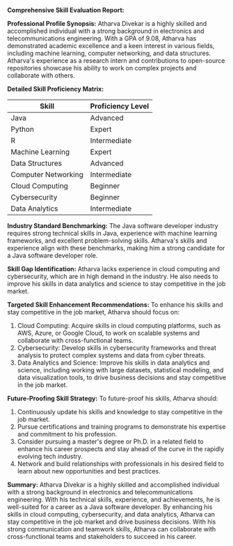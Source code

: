 **Comprehensive Skill Evaluation Report:**

**Professional Profile Synopsis:**
Atharva Divekar is a highly skilled and accomplished individual with a strong background in electronics and telecommunications engineering. With a GPA of 9.08, Atharva has demonstrated academic excellence and a keen interest in various fields, including machine learning, computer networking, and data structures. Atharva's experience as a research intern and contributions to open-source repositories showcase his ability to work on complex projects and collaborate with others.

**Detailed Skill Proficiency Matrix:**

| Skill | Proficiency Level |
| --- | --- |
| Java | Advanced |
| Python | Expert |
| R | Intermediate |
| Machine Learning | Expert |
| Data Structures | Advanced |
| Computer Networking | Intermediate |
| Cloud Computing | Beginner |
| Cybersecurity | Beginner |
| Data Analytics | Intermediate |

**Industry Standard Benchmarking:**
The Java software developer industry requires strong technical skills in Java, experience with machine learning frameworks, and excellent problem-solving skills. Atharva's skills and experience align with these benchmarks, making him a strong candidate for a Java software developer role.

**Skill Gap Identification:**
Atharva lacks experience in cloud computing and cybersecurity, which are in high demand in the industry. He also needs to improve his skills in data analytics and science to stay competitive in the job market.

**Targeted Skill Enhancement Recommendations:**
To enhance his skills and stay competitive in the job market, Atharva should focus on:

1. Cloud Computing: Acquire skills in cloud computing platforms, such as AWS, Azure, or Google Cloud, to work on scalable systems and collaborate with cross-functional teams.
2. Cybersecurity: Develop skills in cybersecurity frameworks and threat analysis to protect complex systems and data from cyber threats.
3. Data Analytics and Science: Improve his skills in data analytics and science, including working with large datasets, statistical modeling, and data visualization tools, to drive business decisions and stay competitive in the job market.

**Future-Proofing Skill Strategy:**
To future-proof his skills, Atharva should:

1. Continuously update his skills and knowledge to stay competitive in the job market.
2. Pursue certifications and training programs to demonstrate his expertise and commitment to his profession.
3. Consider pursuing a master's degree or Ph.D. in a related field to enhance his career prospects and stay ahead of the curve in the rapidly evolving tech industry.
4. Network and build relationships with professionals in his desired field to learn about new opportunities and best practices.

**Summary:**
Atharva Divekar is a highly skilled and accomplished individual with a strong background in electronics and telecommunications engineering. With his technical skills, experience, and achievements, he is well-suited for a career as a Java software developer. By enhancing his skills in cloud computing, cybersecurity, and data analytics, Atharva can stay competitive in the job market and drive business decisions. With his strong communication and teamwork skills, Atharva can collaborate with cross-functional teams and stakeholders to succeed in his career.